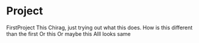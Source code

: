 # Project
FirstProject
This Chirag, just trying out what this does.
How is this different than the first
Or this
Or maybe this
Alll looks same
